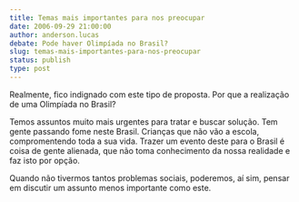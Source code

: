 ```yaml
---
title: Temas mais importantes para nos preocupar
date: 2006-09-29 21:00:00
author: anderson.lucas
debate: Pode haver Olimpíada no Brasil?
slug: temas-mais-importantes-para-nos-preocupar
status: publish 
type: post
---
```


Realmente, fico indignado com este tipo de proposta. Por que a realização de uma Olimpíada no Brasil? 


Temos assuntos muito mais urgentes para tratar e buscar solução. Tem gente passando fome neste Brasil. Crianças que não vão a escola, compromentendo toda a sua vida. Trazer um evento deste para o Brasil é coisa de gente alienada, que não toma conhecimento da nossa realidade e faz isto por opção. 


Quando não tivermos tantos problemas sociais, poderemos, aí sim, pensar em discutir um assunto menos importante como este.


 



